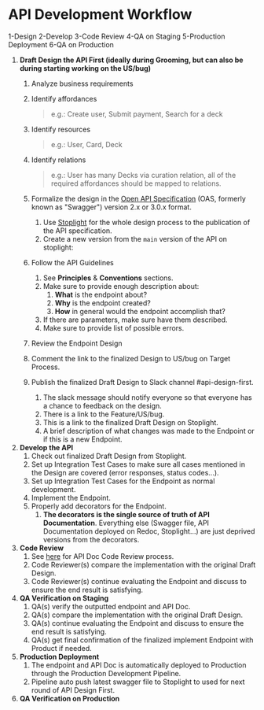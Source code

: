 # API Development Workflow

1-Design 
2-Develop 
3-Code Review 
4-QA on Staging 
5-Production Deployment 
6-QA on Production

1. **Draft Design the API First (ideally during Grooming, but can also be during starting working on the US/bug)**
   1. Analyze business requirements
   2.  Identify affordances

       > e.g.: Create user, Submit payment, Search for a deck
   3.  Identify resources

       > e.g.: User, Card, Deck
   4.  Identify relations

       > e.g.: User has many Decks via curation relation, all of the required affordances should be mapped to relations.
   5. Formalize the design in the [Open API Specification](http://swagger.io/specification/) (OAS, formerly known as "Swagger") version 2.x or 3.0.x format.
      1. Use [Stoplight](https://earth.stoplight.io/) for the whole design process to the publication of the API specification.
      2. Create a new version from the `main` version of the API on stoplight:
   6. Follow the API Guidelines
      1. See **Principles** & **Conventions** sections.
      2. Make sure to provide enough description about:
         1. **What** is the endpoint about?
         2. **Why** is the endpoint created?
         3. **How** in general would the endpoint accomplish that?
      3. If there are parameters, make sure have them described.
      4. Make sure to provide list of possible errors.
   7. Review the Endpoint Design
   8. Comment the link to the finalized Design to US/bug on Target Process.
   9. Publish the finalized Draft Design to Slack channel #api-design-first.
      1. The slack message should notify everyone so that everyone has a chance to feedback on the design.
      2. There is a link to the Feature/US/bug.
      3. This is a link to the finalized Draft Design on Stoplight.
      4. A brief description of what changes was made to the Endpoint or if this is a new Endpoint.
2. **Develop the API**
   1. Check out finalized Draft Design from Stoplight.
   2. Set up Integration Test Cases to make sure all cases mentioned in the Design are covered (error responses, status codes...).
   3. Set up Integration Test Cases for the Endpoint as normal development.
   4. Implement the Endpoint.
   5. Properly add decorators for the Endpoint.
      1. **The decorators is the single source of truth of API Documentation**. Everything else (Swagger file, API Documentation deployed on Redoc, Stoplight...) are just deprived versions from the decorators.
3. **Code Review**
   1. See [here](./review-code-api-doc.md) for API Doc Code Review process.
   2. Code Reviewer(s) compare the implementation with the original Draft Design.
   3. Code Reviewer(s) continue evaluating the Endpoint and discuss to ensure the end result is satisfying.
4. **QA Verification on Staging**
   1. QA(s) verify the outputted endpoint and API Doc.
   2. QA(s) compare the implementation with the original Draft Design.
   3. QA(s) continue evaluating the Endpoint and discuss to ensure the end result is satisfying.
   4. QA(s) get final confirmation of the finalized implement Endpoint with Product if needed.
5. **Production Deployment**
   1. The endpoint and API Doc is automatically deployed to Production through the Production Development Pipeline.
   2. Pipeline auto push latest swagger file to Stoplight to used for next round of API Design First.
6. **QA Verification on Production**

